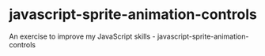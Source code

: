 # javascript-sprite-animation-controls
An exercise to improve my JavaScript skills - javascript-sprite-animation-controls  
